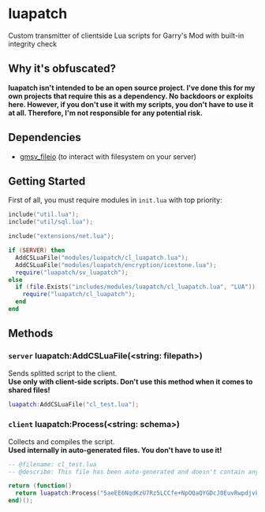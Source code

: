 # luapatch
Custom transmitter of clientside Lua scripts for Garry's Mod with built-in integrity check

## Why it's obfuscated?
**luapatch isn't intended to be an open source project. I've done this for my own projects that require this as a dependency. No backdoors or exploits here. However, if you don't use it with my scripts, you don't have to use it at all. Therefore, I'm not responsible for any potential risk.**

## Dependencies
* [gmsv_fileio](https://github.com/alexgrist/gmsv_fileio) (to interact with filesystem on your server)

## Getting Started
First of all, you must require modules in `init.lua` with top priority:
```lua
include("util.lua");
include("util/sql.lua");

include("extensions/net.lua");

if (SERVER) then
  AddCSLuaFile("modules/luapatch/cl_luapatch.lua");
  AddCSLuaFile("modules/luapatch/encryption/icestone.lua");
  require("luapatch/sv_luapatch");
else
  if (file.Exists("includes/modules/luapatch/cl_luapatch.lua", "LUA")) then
    require("luapatch/cl_luapatch");
  end
end
```

## Methods
### `server` luapatch:AddCSLuaFile(<string: filepath>)
Sends splitted script to the client.\
**Use only with client-side scripts. Don't use this method when it comes to shared files!**
```lua
luapatch:AddCSLuaFile("cl_test.lua");
```
### `client` luapatch:Process(<string: schema>)
Collects and compiles the script.\
**Used internally in auto-generated files. You don't have to use it!**
```lua
-- @filename: cl_test.lua
-- @describe: This file has been auto-generated and doesn't contain any sensitive data

return (function()
  return luapatch:Process("5aeEE6NqdKzU7Rz5LCCfe+NpOQaQYGDcJ0EuvRwpdjvkRb/dYNKLM/IahOXBPX/T8WCZhN0XnPptYGhfvY48+G/WbYVJGRbFd2s6Wkhc3XK4KZwVSqJKIPgYfcbuZn0xi8FyLzNNDDTG6IH96Bg5dLsjS/cYpS0R3vgFEwP9Fnk=");
end)();
```
